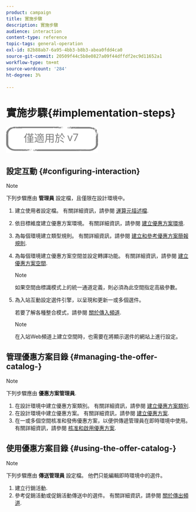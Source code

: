 ```yaml
---
product: campaign
title: 實施步驟
description: 實施步驟
audience: interaction
content-type: reference
topic-tags: general-operation
exl-id: 82b88ab7-6a95-4bb3-b8b3-abea0fdd4ca0
source-git-commit: 20509f44c5b8e0827a09f44dffdf2ec9d11652a1
workflow-type: tm+mt
source-wordcount: '284'
ht-degree: 3%

---
```


# 實施步驟{#implementation-steps}

![](../../assets/v7-only.svg)

## 設定互動 {#configuring-interaction}

>[!NOTE]
>
>下列步驟應由 **管理員** 設定檔，且僅限在設計環境中。

1. 建立使用者設定檔。 有關詳細資訊，請參閱 [運算元描述檔](../../interaction/using/operator-profiles.md).
1. 依目標維度建立優惠方案環境。 有關詳細資訊，請參閱 [建立優惠方案環境](../../interaction/using/live-design-environments.md#creating-an-offer-environment).
1. 為每個環境建立類型規則。 有關詳細資訊，請參閱 [建立和參考優惠方案簡報規則](../../interaction/using/managing-offer-presentation.md#creating-and-referencing-an-offer-presentation-rule).
1. 為每個環境建立優惠方案空間並設定轉譯功能。 有關詳細資訊，請參閱 [建立優惠方案空間](../../interaction/using/creating-offer-spaces.md).

   >[!NOTE]
   >
   >如果空間由標識模式上的統一通道定義，則必須為此空間指定高級參數。

1. 為入站互動設定選件引擎，以呈現和更新一或多個選件。

   若要了解各種整合模式，請參閱 [關於傳入頻道](../../interaction/using/about-inbound-channels.md).

   >[!NOTE]
   >
   >在入站Web頻道上建立空間時，也需要在將顯示選件的網站上進行設定。

## 管理優惠方案目錄 {#managing-the-offer-catalog-}

>[!NOTE]
>
>下列步驟應由 **優惠方案管理員**.

1. 在設計環境中建立優惠方案類別。 有關詳細資訊，請參閱 [建立優惠方案類別](../../interaction/using/creating-offer-categories.md).
1. 在設計環境中建立優惠方案。 有關詳細資訊，請參閱 [建立優惠方案](../../interaction/using/creating-an-offer.md).
1. 在一或多個空間核准和發佈優惠方案，以便供傳遞管理員在即時環境中使用。 有關詳細資訊，請參閱 [核准和啟用優惠方案](../../interaction/using/approving-and-activating-an-offer.md).

## 使用優惠方案目錄 {#using-the-offer-catalog-}

>[!NOTE]
>
>下列步驟應由 **傳送管理員** 設定檔。 他們只能編輯即時環境中的選件。

1. 建立行銷活動.
1. 參考促銷活動或促銷活動傳送中的選件。 有關詳細資訊，請參閱 [關於傳出頻道](../../interaction/using/about-outbound-channels.md).
